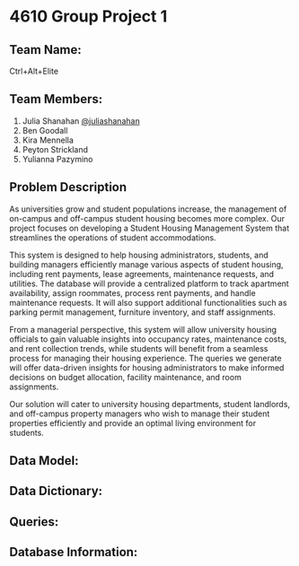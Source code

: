 # 4610 Group Project 1

## Team Name:
Ctrl+Alt+Elite

## Team Members:
1. Julia Shanahan [@juliashanahan](https://github.com/juliashanahan)
2. Ben Goodall
3. Kira Mennella
4. Peyton Strickland
5. Yulianna Pazymino

## Problem Description
As universities grow and student populations increase, the management of on-campus and off-campus student housing becomes more complex. Our project focuses on developing a Student Housing Management System that streamlines the operations of student accommodations.

This system is designed to help housing administrators, students, and building managers efficiently manage various aspects of student housing, including rent payments, lease agreements, maintenance requests, and utilities. The database will provide a centralized platform to track apartment availability, assign roommates, process rent payments, and handle maintenance requests. It will also support additional functionalities such as parking permit management, furniture inventory, and staff assignments.

From a managerial perspective, this system will allow university housing officials to gain valuable insights into occupancy rates, maintenance costs, and rent collection trends, while students will benefit from a seamless process for managing their housing experience. The queries we generate will offer data-driven insights for housing administrators to make informed decisions on budget allocation, facility maintenance, and room assignments.

Our solution will cater to university housing departments, student landlords, and off-campus property managers who wish to manage their student properties efficiently and provide an optimal living environment for students.

## Data Model:

## Data Dictionary:

## Queries: 

## Database Information:
